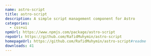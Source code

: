 ```yaml
---
name: astro-script
title: astro-script
description: A simple script management component for Astro
categories:
  - css+ui
npmUrl: https://www.npmjs.com/package/astro-script
repoUrl: https://github.com/RafidMuhymin/astro-script
homepageUrl: https://github.com/RafidMuhymin/astro-script#readme
downloads: 41
---
```

